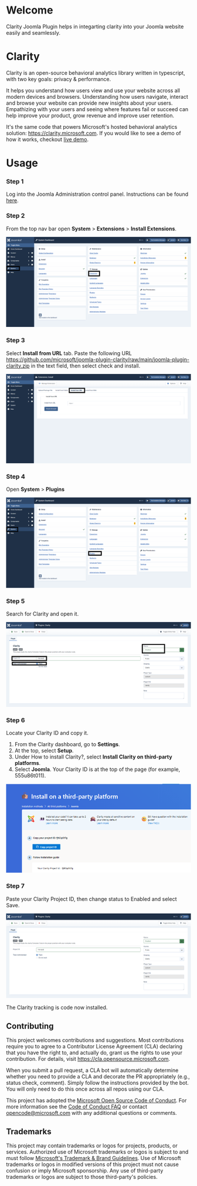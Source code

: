 # Welcome

Clarity Joomla Plugin helps in integarting clarity into your Joomla website easily and seamlessly.

# Clarity

Clarity is an open-source behavioral analytics library written in typescript, with two key goals: privacy & performance.

It helps you understand how users view and use your website across all modern devices and browsers. Understanding how users navigate, interact and browse your website can provide new insights about your users. Empathizing with your users and seeing where features fail or succeed can help improve your product, grow revenue and improve user retention.

It's the same code that powers Microsoft's hosted behavioral analytics solution: <a href="https://clarity.microsoft.com">https://clarity.microsoft.com</a>. If you would like to see a demo of how it works, checkout <a href="https://clarity.microsoft.com/demo/projects/view/3t0wlogvdz/impressions?date=Last%203%20days">live demo</a>.

# Usage

### Step 1

Log into the Joomla Administration control panel. Instructions can be found [here](https://docs.joomla.org/Administrator_(Application)).

### Step 2

From the top nav bar open **System** > **Extensions** > **Install Extensions**.

![1](/static/joomla_step2.png)

### Step 3

Select **Install from URL** tab.
Paste the following URL https://github.com/microsoft/joomla-plugin-clarity/raw/main/joomla-plugin-clarity.zip in the text field, then select check and install.

![2](/static/joomla_step3.png)

### Step 4

Open **System** > **Plugins**

![4](/static/joomla_step4.png)

### Step 5

Search for Clarity and open it.

![5](/static/joomla_step5.png)

### Step 6

Locate your Clarity ID and copy it.

1. From the Clarity dashboard, go to **Settings**.
2. At the top, select **Setup**.
3. Under How to install Clarity?, select **Install Clarity on third-party platforms**.
4. Select **Joomla**. Your Clarity ID is at the top of the page (for example, 555u86t011).

![6](/static/joomla_step6.png)

### Step 7

Paste your Clarity Project ID, then change status to Enabled and select Save.

![7](/static/joomla_step7.png)

The Clarity tracking is code now installed.

## Contributing

This project welcomes contributions and suggestions. Most contributions require you to agree to a
Contributor License Agreement (CLA) declaring that you have the right to, and actually do, grant us
the rights to use your contribution. For details, visit https://cla.opensource.microsoft.com.

When you submit a pull request, a CLA bot will automatically determine whether you need to provide
a CLA and decorate the PR appropriately (e.g., status check, comment). Simply follow the instructions
provided by the bot. You will only need to do this once across all repos using our CLA.

This project has adopted the [Microsoft Open Source Code of Conduct](https://opensource.microsoft.com/codeofconduct/).
For more information see the [Code of Conduct FAQ](https://opensource.microsoft.com/codeofconduct/faq/) or
contact [opencode@microsoft.com](mailto:opencode@microsoft.com) with any additional questions or comments.

## Trademarks

This project may contain trademarks or logos for projects, products, or services. Authorized use of Microsoft
trademarks or logos is subject to and must follow
[Microsoft's Trademark & Brand Guidelines](https://www.microsoft.com/en-us/legal/intellectualproperty/trademarks/usage/general).
Use of Microsoft trademarks or logos in modified versions of this project must not cause confusion or imply Microsoft sponsorship.
Any use of third-party trademarks or logos are subject to those third-party's policies.
